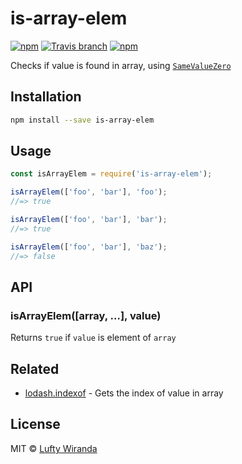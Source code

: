 # is-array-elem

[![npm](https://img.shields.io/npm/v/is-array-elem.svg?style=flat-square)](https://www.npmjs.com/package/is-array-elem)
[![Travis branch](https://img.shields.io/travis/luftywiranda13/is-array-elem/master.svg?style=flat-square)](https://travis-ci.org/luftywiranda13/is-array-elem)
[![npm](https://img.shields.io/npm/dm/is-array-elem.svg?style=flat-square)](https://npm-stat.com/charts.html?package=is-array-elem&from=2016-04-01)

Checks if value is found in array, using [`SameValueZero`](http://ecma-international.org/ecma-262/7.0/#sec-samevaluezero)

## Installation

```sh
npm install --save is-array-elem
```

## Usage

```js
const isArrayElem = require('is-array-elem');

isArrayElem(['foo', 'bar'], 'foo');
//=> true

isArrayElem(['foo', 'bar'], 'bar');
//=> true

isArrayElem(['foo', 'bar'], 'baz');
//=> false
```

## API

### isArrayElem([array, …], value)

Returns `true` if `value` is element of `array`

## Related

- [lodash.indexof](https://www.npmjs.com/package/lodash.indexof) - Gets the index of value in array

## License

MIT &copy; [Lufty Wiranda](https://www.instagram.com/luftywiranda13)

